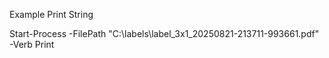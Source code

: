 Example Print String 

Start-Process -FilePath "C:\labels\label_3x1_20250821-213711-993661.pdf" -Verb Print